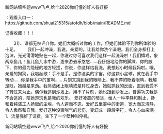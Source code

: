 新网站填空题www飞卢,给个2020你们懂的好人有好报

：观看入口一：https://github.com/shuai215315/atofdh/blob/main/README.md


记得收藏！！！



　　31）、谁都无权评介你。她们大概听过你的工作，但她们体验不到你所体验的十足。
　　我们一起冲澡，我说，亲爱的，让我给你洗个澡吧。我们全身都打上泡沫，光光滑滑地贴在一起，你说过你可喜欢我们这样一起洗澡啦！我们嬉戏，象两条鱼儿！鱼儿鱼儿水中游，游来游去乐悠悠……我仔细地给你的脚踝、你的腋下、你的最为隐秘的地方轻搓，你说，你这样给我洗，我想起小时候我妈啦。哦，亲爱的狗狗，我唱起歌：手不是手，是你温柔的宇宙，你这颗小星球，就在我手中转动……你是我手中的宝啊……
片刻又跳到我的眼睛上，我不停的眨着眼睛，我越是眨，她越是来劲。我简洁闭上眼睛或是转过身去，她就抓我的反面，直到我受不了转过来为止。偶尔我逃到沙发上，用不了片刻，她也跟到沙发上。普遍功夫我是不会逃的，陪她游玩也是我的欢乐。
	爱好凌晨的暗淡，给人一种平静和制止，搀和着纯洁工人扬起的尘埃，令人避而不迭。爱好五里雾中的街道，宽大而又清静，令人傲然和自我。爱好这种没辙喘气的悲伤，变幻成一段段字符，令人心血来潮。
	1、流量强奸了话费，生下了一个孽种叫停机。







新网站填空题www飞卢,给个2020你们懂的好人有好报
